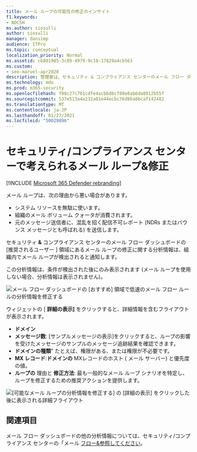 ```yaml
---
title: メール ループの可能性の修正のインサイト
f1.keywords:
- NOCSH
ms.author: siosulli
author: siosulli
manager: dansimp
audience: ITPro
ms.topic: conceptual
localization_priority: Normal
ms.assetid: cb801985-3c89-4979-9c18-17829a4cb563
ms.custom:
- seo-marvel-apr2020
description: 管理者は、セキュリティ & コンプライアンス センターのメール フロー ダッシュボードで、メール ループの可能性がある修正の分析情報を使用して、組織内のメール ループを特定して修正する方法について説明します。
ms.technology: mdo
ms.prod: m365-security
ms.openlocfilehash: f08c27c761cdfe4acbbd8cf80e8ab6da8012b55f
ms.sourcegitcommit: 537e513a4a232a01e44ecbc76d86a8bcaf142482
ms.translationtype: MT
ms.contentlocale: ja-JP
ms.lasthandoff: 01/27/2021
ms.locfileid: "50029896"
---
```

# <a name="fix-possible-mail-loop-insight-in-the-security--compliance-center"></a>セキュリティ/コンプライアンス センターで考えられるメール ループ&修正

[!INCLUDE [Microsoft 365 Defender rebranding](../includes/microsoft-defender-for-office.md)]


メール ループは、次の理由から悪い場合があります。

- システム リソースを無駄に使います。
- 組織のメール ボリューム クォータが消費されます。
- 元のメッセージ送信者に、混乱を招く配信不可レポート (NDRs またはバウンス メッセージとも呼ばれる) を送信します。

セキュリティ **&** コンプライアンス センターのメール フロー ダッシュボードの [推奨されるユーザー [](https://protection.office.com) ] 領域にあるメール ループの修正に関する分析情報は、組織内でメール ループが検出されると通知します。  [](mail-flow-insights-v2.md)

この分析情報は、条件が検出された後にのみ表示されます (メール ループを使用しない場合、分析情報は表示されません)。

![メール フロー ダッシュボードの [おすすめ] 領域で低速のメール フロー ルールの分析情報を修正する](../../media/mfi-fix-possible-mail-loop.png)

ウィジェットの [ **詳細の表示]** をクリックすると、詳細情報を含むフライアウトが表示されます。

- **ドメイン**
- **メッセージ数**: [サンプルメッセージの表示][](message-trace-scc.md)をクリックすると、ループの影響を受けたメッセージのサンプルのメッセージ追跡結果を確認できます。
- **ドメインの種類**" たとえば、権限がある、または権限が不必要です。
- **MX レコード**:**ドメインの** MXレコードのホスト ( メール サーバー) と優先度の値。
- **ループの** 理由と **修正方法**: 最も一般的なメール ループ シナリオを特定し、ループを修正するための推奨アクションを提供します。

![[可能なメール ループの分析情報を修正する] の [詳細の表示] をクリックした後に表示される詳細フライアウト](../../media/mfi-fix-possible-mail-loop-details.png)

## <a name="see-also"></a>関連項目

メール フロー ダッシュボードの他の分析情報については、セキュリティ/コンプライアンス センターの「メール [フロー&参照してください](mail-flow-insights-v2.md)。

